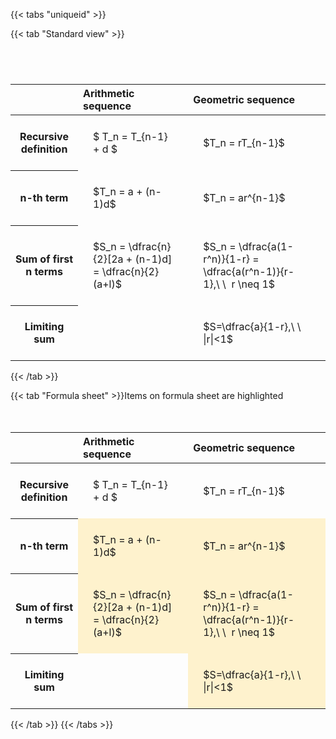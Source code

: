 ---
---

{{< tabs "uniqueid" >}}

{{< tab "Standard view" >}}

#  
<br>
<style type="text/css">
#T_773d9 th.col_heading {
  text-align: left;
  font-size: 1em;
}
#T_773d9 td {
  text-align: left;
  font-size: 1em;
  padding: 1.5em;
}
#T_773d9_row0_col0, #T_773d9_row0_col1, #T_773d9_row1_col0, #T_773d9_row1_col1, #T_773d9_row2_col0, #T_773d9_row2_col1, #T_773d9_row3_col0, #T_773d9_row3_col1 {
  white-space: pre-wrap;
}
</style>
<table id="T_773d9">
  <thead>
    <tr>
      <th class="blank level0" >&nbsp;</th>
      <th id="T_773d9_level0_col0" class="col_heading level0 col0" >Arithmetic sequence</th>
      <th id="T_773d9_level0_col1" class="col_heading level0 col1" >Geometric sequence</th>
    </tr>
  </thead>
  <tbody>
    <tr>
      <th id="T_773d9_level0_row0" class="row_heading level0 row0" >Recursive definition</th>
      <td id="T_773d9_row0_col0" class="data row0 col0" >$ T_n = T_{n-1} + d $</td>
      <td id="T_773d9_row0_col1" class="data row0 col1" >$T_n = rT_{n-1}$</td>
    </tr>
    <tr>
      <th id="T_773d9_level0_row1" class="row_heading level0 row1" >n-th term</th>
      <td id="T_773d9_row1_col0" class="data row1 col0" >$T_n = a + (n-1)d$</td>
      <td id="T_773d9_row1_col1" class="data row1 col1" >$T_n = ar^{n-1}$</td>
    </tr>
    <tr>
      <th id="T_773d9_level0_row2" class="row_heading level0 row2" >Sum of first n terms</th>
      <td id="T_773d9_row2_col0" class="data row2 col0" >$S_n = \dfrac{n}{2}[2a + (n-1)d] = \dfrac{n}{2}(a+l)$</td>
      <td id="T_773d9_row2_col1" class="data row2 col1" >$S_n = \dfrac{a(1-r^n)}{1-r} = \dfrac{a(r^n-1)}{r-1},\ \  r \neq 1$</td>
    </tr>
    <tr>
      <th id="T_773d9_level0_row3" class="row_heading level0 row3" >Limiting sum</th>
      <td id="T_773d9_row3_col0" class="data row3 col0" ></td>
      <td id="T_773d9_row3_col1" class="data row3 col1" >$S=\dfrac{a}{1-r},\ \ |r|<1$</td>
    </tr>
  </tbody>
</table>
{{< /tab >}}

{{< tab "Formula sheet" >}}Items on formula sheet are highlighted
<br><br><br>
<style type="text/css">
#T_3aed3 th.col_heading {
  text-align: left;
  font-size: 1em;
}
#T_3aed3 td {
  text-align: left;
  font-size: 1em;
  padding: 1.5em;
}
#T_3aed3_row0_col0, #T_3aed3_row0_col1, #T_3aed3_row3_col0 {
  white-space: pre-wrap;
}
#T_3aed3_row1_col0, #T_3aed3_row1_col1, #T_3aed3_row2_col0, #T_3aed3_row2_col1, #T_3aed3_row3_col1 {
  background-color: rgba(255,194,10, 0.2);
  white-space: pre-wrap;
}
</style>
<table id="T_3aed3">
  <thead>
    <tr>
      <th class="blank level0" >&nbsp;</th>
      <th id="T_3aed3_level0_col0" class="col_heading level0 col0" >Arithmetic sequence</th>
      <th id="T_3aed3_level0_col1" class="col_heading level0 col1" >Geometric sequence</th>
    </tr>
  </thead>
  <tbody>
    <tr>
      <th id="T_3aed3_level0_row0" class="row_heading level0 row0" >Recursive definition</th>
      <td id="T_3aed3_row0_col0" class="data row0 col0" >$ T_n = T_{n-1} + d $</td>
      <td id="T_3aed3_row0_col1" class="data row0 col1" >$T_n = rT_{n-1}$</td>
    </tr>
    <tr>
      <th id="T_3aed3_level0_row1" class="row_heading level0 row1" >n-th term</th>
      <td id="T_3aed3_row1_col0" class="data row1 col0" >$T_n = a + (n-1)d$</td>
      <td id="T_3aed3_row1_col1" class="data row1 col1" >$T_n = ar^{n-1}$</td>
    </tr>
    <tr>
      <th id="T_3aed3_level0_row2" class="row_heading level0 row2" >Sum of first n terms</th>
      <td id="T_3aed3_row2_col0" class="data row2 col0" >$S_n = \dfrac{n}{2}[2a + (n-1)d] = \dfrac{n}{2}(a+l)$</td>
      <td id="T_3aed3_row2_col1" class="data row2 col1" >$S_n = \dfrac{a(1-r^n)}{1-r} = \dfrac{a(r^n-1)}{r-1},\ \  r \neq 1$</td>
    </tr>
    <tr>
      <th id="T_3aed3_level0_row3" class="row_heading level0 row3" >Limiting sum</th>
      <td id="T_3aed3_row3_col0" class="data row3 col0" ></td>
      <td id="T_3aed3_row3_col1" class="data row3 col1" >$S=\dfrac{a}{1-r},\ \ |r|<1$</td>
    </tr>
  </tbody>
</table>
{{< /tab >}}
{{< /tabs >}}